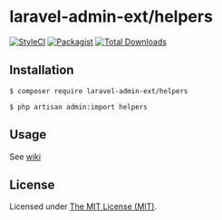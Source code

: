 laravel-admin-ext/helpers
=========================

[![StyleCI](https://styleci.io/repos/97667375/shield?branch=master)](https://styleci.io/repos/97667375)
[![Packagist](https://img.shields.io/packagist/l/laravel-admin-ext/helpers.svg?maxAge=2592000)](https://packagist.org/packages/laravel-admin-ext/helpers)
[![Total Downloads](https://img.shields.io/packagist/dt/laravel-admin-ext/helpers.svg?style=flat-square)](https://packagist.org/packages/laravel-admin-ext/helpers)

## Installation

```
$ composer require laravel-admin-ext/helpers

$ php artisan admin:import helpers
```

## Usage

See [wiki](http://z-song.github.io/laravel-admin/#/en/helpers)

License
------------
Licensed under [The MIT License (MIT)](LICENSE).
